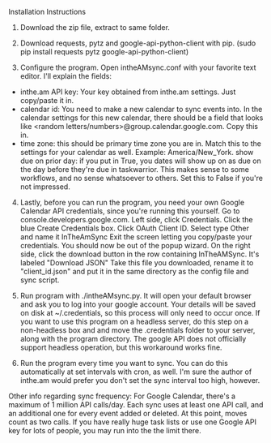 Installation Instructions

1. Download the zip file, extract to same folder.

2. Download requests, pytz and google-api-python-client with pip. (sudo pip install requests pytz google-api-python-client)

3. Configure the program. Open intheAMsync.conf with your favorite  text editor. I'll explain the fields:
- inthe.am API key: Your key obtained from inthe.am settings. Just copy/paste it in.
- calendar id: You need to make a new calendar to sync events into. In the calendar settings for this new calendar, there should be a field that looks like <random letters/numbers>@group.calendar.google.com. Copy this in.
- time zone: this should be primary time zone you are in. Match this to the settings for your calendar as well. Example: America/New_York.
show due on prior day: if you put in True, you dates will show up on as due on the day before they're due in taskwarrior. This makes sense to some workflows, and no sense whatsoever to others. Set this to False if you're not impressed.

4. Lastly, before you can run the program, you need your own Google Calendar API credentials, since you're running this yourself. 
	Go to console.developers.google.com. 
	Left side, click Credentials.
	Click the blue Create Credentials box.
	Click OAuth Client ID.
	Select type Other and name it InTheAmSync
	Exit the screen letting you copy/paste your credentials. You should now be out of the popup wizard.
	On the right side, click the download button in the row containing InTheAMSync. It's labeled "Download JSON"
	Take this file you downloaded, rename it to "client_id.json" and put it in the same directory as the config file  and sync script.
	

5. Run program with ./intheAMsync.py. It will open your default browser and ask you to log into your google account. Your details will be saved on disk at ~/.credentials, so this process will only need to occur once. If you want to use this program on a headless server, do this step on a non-headless box and and move the .credentials folder to your server, along with the program directory. The google API does not officially support headless operation, but this workaround works fine.

6. Run the program every time you want to sync. You can do this automatically at set intervals with cron, as well. I'm sure the author of inthe.am would prefer you don't set the sync interval too high, however. 

Other info regarding sync frequency: For Google Calendar, there's a maximum of 1 million API calls/day. Each sync uses at least one API call, and an additional one for every event added or deleted. At this point, moves count as two calls. If you have really huge task lists or use one Google API key for lots of people, you may run into the the limit there. 
